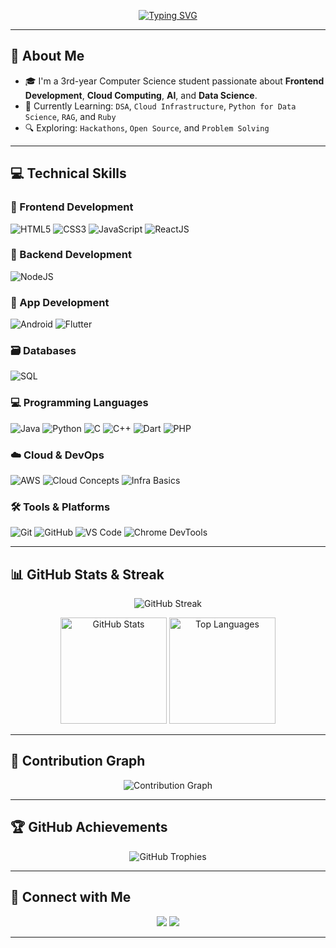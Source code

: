 <!-- Typing Animation Header -->
<p align="center">
  <a href="https://github.com/lerisa1112">
    <img src="https://readme-typing-svg.demolab.com?font=Fira+Code&size=28&pause=1000&color=7DD3FC&center=true&vCenter=true&width=435&lines=%F0%9F%91%8B+Hii%2C+I'm+Lerisa+Desai!" alt="Typing SVG" />
  </a>
</p>

---

## 🧠 About Me

- 🎓 I'm a 3rd-year Computer Science student passionate about **Frontend Development**, **Cloud Computing**, **AI**, and **Data Science**.  
- 🚀 Currently Learning: `DSA`, `Cloud Infrastructure`, `Python for Data Science`, `RAG`, and `Ruby`  
- 🔍 Exploring: `Hackathons`, `Open Source`, and `Problem Solving`

---

## 💻 Technical Skills

### 🚀 Frontend Development
![HTML5](https://img.shields.io/badge/-HTML5-E34F26?style=for-the-badge&logo=html5&logoColor=white)
![CSS3](https://img.shields.io/badge/-CSS3-1572B6?style=for-the-badge&logo=css3)
![JavaScript](https://img.shields.io/badge/-JavaScript-F7DF1E?style=for-the-badge&logo=javascript&logoColor=black)
![ReactJS](https://img.shields.io/badge/-React-61DAFB?style=for-the-badge&logo=react&logoColor=black)

### 🔧 Backend Development
![NodeJS](https://img.shields.io/badge/-Node.js-339933?style=for-the-badge&logo=node.js&logoColor=white)

### 📱 App Development
![Android](https://img.shields.io/badge/-Android-3DDC84?style=for-the-badge&logo=android)
![Flutter](https://img.shields.io/badge/-Flutter-02569B?style=for-the-badge&logo=flutter)

### 🗃️ Databases
![SQL](https://img.shields.io/badge/-SQL-003B57?style=for-the-badge&logo=postgresql&logoColor=white)

### 💻 Programming Languages
![Java](https://img.shields.io/badge/-Java-007396?style=for-the-badge&logo=java)
![Python](https://img.shields.io/badge/-Python-3776AB?style=for-the-badge&logo=python&logoColor=white)
![C](https://img.shields.io/badge/-C-00599C?style=for-the-badge&logo=c)
![C++](https://img.shields.io/badge/-C++-00599C?style=for-the-badge&logo=cplusplus)
![Dart](https://img.shields.io/badge/-Dart-0175C2?style=for-the-badge&logo=dart)
![PHP](https://img.shields.io/badge/-PHP-777BB4?style=for-the-badge&logo=php)

### ☁️ Cloud & DevOps
![AWS](https://img.shields.io/badge/-AWS-232F3E?style=for-the-badge&logo=amazon-aws)
![Cloud Concepts](https://img.shields.io/badge/-Cloud_Concepts-007ACC?style=for-the-badge)
![Infra Basics](https://img.shields.io/badge/-Infra_Basics-44CC11?style=for-the-badge)

### 🛠️ Tools & Platforms
![Git](https://img.shields.io/badge/-Git-F05032?style=for-the-badge&logo=git)
![GitHub](https://img.shields.io/badge/-GitHub-181717?style=for-the-badge&logo=github)
![VS Code](https://img.shields.io/badge/-VSCode-007ACC?style=for-the-badge&logo=visual-studio-code)
![Chrome DevTools](https://img.shields.io/badge/-DevTools-FABC05?style=for-the-badge&logo=google-chrome)

---

## 📊 GitHub Stats & Streak

<p align="center">
  <img src="https://github-readme-streak-stats.herokuapp.com?user=lerisa1112&theme=tokyonight&hide_border=true&border_radius=10" alt="GitHub Streak" />
</p>

<p align="center">
  <img src="https://github-readme-stats.vercel.app/api?username=lerisa1112&show_icons=true&theme=tokyonight&hide_border=true&border_radius=10" alt="GitHub Stats" height="170" />
  <img src="https://github-readme-stats.vercel.app/api/top-langs/?username=lerisa1112&layout=compact&theme=tokyonight&hide_border=true&border_radius=10" alt="Top Languages" height="170" />
</p>

---

## 🌱 Contribution Graph

<p align="center">
  <img src="https://github-readme-activity-graph.vercel.app/graph?username=lerisa1112&theme=tokyo-night&hide_border=true&radius=10" alt="Contribution Graph" />
</p>

---

## 🏆 GitHub Achievements

<p align="center">
  <img src="https://github-profile-trophy.vercel.app/?username=lerisa1112&theme=tokyonight&no-frame=true&row=1&column=6" alt="GitHub Trophies" />
</p>

---

## 💬 Connect with Me

<p align="center">
  <a href="mailto:lerisadesai@gmail.com"><img src="https://img.shields.io/badge/-Email-D14836?style=for-the-badge&logo=gmail&logoColor=white"></a>
  <a href="https://www.linkedin.com/in/desai-lerisa-b58447259/?originalSubdomain=in"><img src="https://img.shields.io/badge/-LinkedIn-0A66C2?style=for-the-badge&logo=linkedin&logoColor=white"></a>
</p>

---

